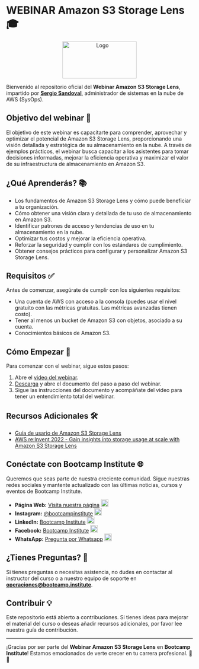 # WEBINAR Amazon S3 Storage Lens 🎓

<p align="center">
<img src="https://bootcamp-institute.com/cdn/shop/files/Bootcamp-Institute_Aprende-Cloud-computing-con-los-expertos.jpg?v=1650398319" alt="Logo" width="200" height="100">
</p>

Bienvenido al repositorio oficial del **Webinar Amazon S3 Storage Lens**, impartido por **[Sergio Sandoval](https://www.linkedin.com/in/sergioaugustosandoval)**, administrador de sistemas en la nube de AWS (SysOps).

## Objetivo del webinar 🎯

El objetivo de este webinar es capacitarte para comprender, aprovechar y optimizar el potencial de Amazon S3 Storage Lens, proporcionando una visión detallada y estratégica de su almacenamiento en la nube. A través de ejemplos prácticos, el webinar busca capacitar a los asistentes para tomar decisiones informadas, mejorar la eficiencia operativa y maximizar el valor de su infraestructura de almacenamiento en Amazon S3.

## ¿Qué Aprenderás? 📚

- Los fundamentos de Amazon S3 Storage Lens y cómo puede beneficiar a tu organización.
- Cómo obtener una visión clara y detallada de tu uso de almacenamiento en Amazon S3.
- Identificar patrones de acceso y tendencias de uso en tu almacenamiento en la nube.
- Optimizar tus costos y mejorar la eficiencia operativa.
- Reforzar la seguridad y cumplir con los estándares de cumplimiento.
- Obtener consejos prácticos para configurar y personalizar Amazon S3 Storage Lens.

## Requisitos ✅

Antes de comenzar, asegúrate de cumplir con los siguientes requisitos:

- Una cuenta de AWS con acceso a la consola (puedes usar el nivel gratuito con las métricas gratuitas. Las métricas avanzadas tienen costo).
- Tener al menos un bucket de Amazon S3 con objetos, asociado a su cuenta.
- Conocimientos básicos de Amazon S3.

## Cómo Empezar 🚀

Para comenzar con el webinar, sigue estos pasos:

1. Abre el [video del webinar](https://drive.google.com/file/d/1dSvrcvObm8p40FlOWfB9c8qrB5LxGwJt/view?usp=drive_link).
2. [Descarga](https://github.com/SergioSandovalBI/webinar-s3-storage-lens/blob/main/Paso_a_paso_webinar_S3_Storage_Lens.pdf) y abre el documento del paso a paso del webinar.
3. Sigue las instrucciones del documento y acompáñate del video para tener un entendimiento total del webinar.

## Recursos Adicionales 🛠️

- [Guía de usario de Amazon S3 Storage Lens](https://docs.aws.amazon.com/es_es/AmazonS3/latest/userguide/storage_lens.html)
- [AWS re:Invent 2022 - Gain insights into storage usage at scale with Amazon S3 Storage Lens](https://www.youtube.com/watch?v=ENIg1sT9Axc)

## Conéctate con Bootcamp Institute 🌐

Queremos que seas parte de nuestra creciente comunidad. Sigue nuestras redes sociales y mantente actualizado con las últimas noticias, cursos y eventos de Bootcamp Institute.

- **Página Web:** [Visita nuestra página](https://bootcamp-institute.com/) <img src="https://encrypted-tbn0.gstatic.com/images?q=tbn:ANd9GcQVDd5yWRGNNxHId-np7B31fLaWFtbUPkVZ-CJXc8oUJQ&s" alt="Web" width="20" height="20">
- **Instagram:** [@bootcampinstitute](https://www.instagram.com/bootcamp_institute/) <img src="https://upload.wikimedia.org/wikipedia/commons/thumb/e/e7/Instagram_logo_2016.svg/2048px-Instagram_logo_2016.svg.png" alt="Instagram" width="20" height="20">
- **LinkedIn:** [Bootcamp Institute](https://www.linkedin.com/company/bootcamp-institute) <img src="https://upload.wikimedia.org/wikipedia/commons/thumb/8/81/LinkedIn_icon.svg/2048px-LinkedIn_icon.svg.png" alt="LinkedIn" width="20" height="20">
- **Facebook:** [Bootcamp Institute](https://www.facebook.com/bootcampinstituteLATAM/) <img src="https://upload.wikimedia.org/wikipedia/commons/b/b9/2023_Facebook_icon.svg" alt="Facebook" width="20" height="20">
- **WhatsApp:** [Pregunta por Whatsapp](https://api.whatsapp.com/send?phone=525567474611&text=Hola,%20me%20gustar%C3%ADa%20recibir%20m%C3%A1s%20informaci%C3%B3n%20sobre%20su%20oferta%20educativa.) <img src="https://upload.wikimedia.org/wikipedia/commons/thumb/6/6b/WhatsApp.svg/2044px-WhatsApp.svg.png" alt="WhatsApp" width="20" height="20">

## ¿Tienes Preguntas? 🤔

Si tienes preguntas o necesitas asistencia, no dudes en contactar al instructor del curso o a nuestro equipo de soporte en **<operaciones@bootcamp.institute>**.

## Contribuir 💡

Este repositorio está abierto a contribuciones. Si tienes ideas para mejorar el material del curso o deseas añadir recursos adicionales, por favor lee nuestra guía de contribución.

---

¡Gracias por ser parte del **Webinar Amazon S3 Storage Lens** en **Bootcamp Institute**! Estamos emocionados de verte crecer en tu carrera profesional. 💼🚀
